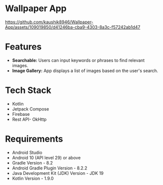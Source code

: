 # Wallpaper App

https://github.com/kaushik8946/Wallpaper-App/assets/109019850/d41246ba-cba9-4303-8a3c-f57242ab1d47

# Features

- **Searchable:** Users can input keywords or phrases to find relevant images.
- **Image Gallery:** App displays a list of images based on the user's search.

# Tech Stack

- Kotlin
- Jetpack Compose
- Firebase
- Rest API- OkHttp

# Requirements

- Android Studio
- Android 10 (API level 29) or above
- Gradle Version - 8.2
- Android Gradle Plugin Version - 8.2.2
- Java Development Kit (JDK) Version - JDK 19
- Kotlin Version - 1.9.0